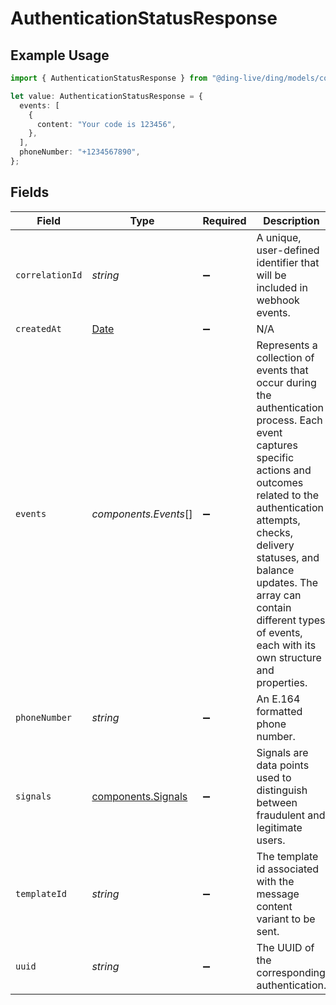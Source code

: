 # AuthenticationStatusResponse

## Example Usage

```typescript
import { AuthenticationStatusResponse } from "@ding-live/ding/models/components";

let value: AuthenticationStatusResponse = {
  events: [
    {
      content: "Your code is 123456",
    },
  ],
  phoneNumber: "+1234567890",
};
```

## Fields

| Field                                                                                                                                                                                                                                                                                                                  | Type                                                                                                                                                                                                                                                                                                                   | Required                                                                                                                                                                                                                                                                                                               | Description                                                                                                                                                                                                                                                                                                            | Example                                                                                                                                                                                                                                                                                                                |
| ---------------------------------------------------------------------------------------------------------------------------------------------------------------------------------------------------------------------------------------------------------------------------------------------------------------------- | ---------------------------------------------------------------------------------------------------------------------------------------------------------------------------------------------------------------------------------------------------------------------------------------------------------------------- | ---------------------------------------------------------------------------------------------------------------------------------------------------------------------------------------------------------------------------------------------------------------------------------------------------------------------- | ---------------------------------------------------------------------------------------------------------------------------------------------------------------------------------------------------------------------------------------------------------------------------------------------------------------------- | ---------------------------------------------------------------------------------------------------------------------------------------------------------------------------------------------------------------------------------------------------------------------------------------------------------------------- |
| `correlationId`                                                                                                                                                                                                                                                                                                        | *string*                                                                                                                                                                                                                                                                                                               | :heavy_minus_sign:                                                                                                                                                                                                                                                                                                     | A unique, user-defined identifier that will be included in webhook events.                                                                                                                                                                                                                                             |                                                                                                                                                                                                                                                                                                                        |
| `createdAt`                                                                                                                                                                                                                                                                                                            | [Date](https://developer.mozilla.org/en-US/docs/Web/JavaScript/Reference/Global_Objects/Date)                                                                                                                                                                                                                          | :heavy_minus_sign:                                                                                                                                                                                                                                                                                                     | N/A                                                                                                                                                                                                                                                                                                                    |                                                                                                                                                                                                                                                                                                                        |
| `events`                                                                                                                                                                                                                                                                                                               | *components.Events*[]                                                                                                                                                                                                                                                                                                  | :heavy_minus_sign:                                                                                                                                                                                                                                                                                                     | Represents a collection of events that occur during the authentication process. Each event captures specific actions and outcomes related to the authentication attempts, checks, delivery statuses, and balance updates. The array can contain different types of events, each with its own structure and properties. |                                                                                                                                                                                                                                                                                                                        |
| `phoneNumber`                                                                                                                                                                                                                                                                                                          | *string*                                                                                                                                                                                                                                                                                                               | :heavy_minus_sign:                                                                                                                                                                                                                                                                                                     | An E.164 formatted phone number.                                                                                                                                                                                                                                                                                       | +1234567890                                                                                                                                                                                                                                                                                                            |
| `signals`                                                                                                                                                                                                                                                                                                              | [components.Signals](../../models/components/signals.md)                                                                                                                                                                                                                                                               | :heavy_minus_sign:                                                                                                                                                                                                                                                                                                     | Signals are data points used to distinguish between fraudulent and legitimate users.                                                                                                                                                                                                                                   |                                                                                                                                                                                                                                                                                                                        |
| `templateId`                                                                                                                                                                                                                                                                                                           | *string*                                                                                                                                                                                                                                                                                                               | :heavy_minus_sign:                                                                                                                                                                                                                                                                                                     | The template id associated with the message content variant to be sent.                                                                                                                                                                                                                                                |                                                                                                                                                                                                                                                                                                                        |
| `uuid`                                                                                                                                                                                                                                                                                                                 | *string*                                                                                                                                                                                                                                                                                                               | :heavy_minus_sign:                                                                                                                                                                                                                                                                                                     | The UUID of the corresponding authentication.                                                                                                                                                                                                                                                                          |                                                                                                                                                                                                                                                                                                                        |